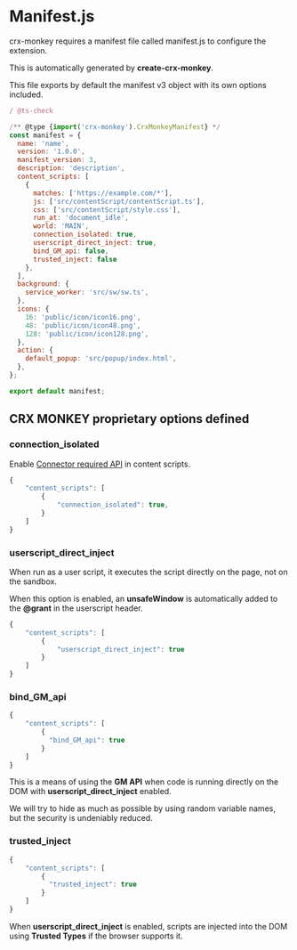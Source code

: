 # Manifest.js

crx-monkey requires a manifest file called manifest.js to configure the extension.

This is automatically generated by **create-crx-monkey**.

This file exports by default the manifest v3 object with its own options included.

```js title="manifest.js"
/ @ts-check

/** @type {import('crx-monkey').CrxMonkeyManifest} */
const manifest = {
  name: 'name',
  version: '1.0.0',
  manifest_version: 3,
  description: 'description',
  content_scripts: [
    {
      matches: ['https://example.com/*'],
      js: ['src/contentScript/contentScript.ts'],
      css: ['src/contentScript/style.css'],
      run_at: 'document_idle',
      world: 'MAIN',
      connection_isolated: true,
      userscript_direct_inject: true,
      bind_GM_api: false,
      trusted_inject: false
    },
  ],
  background: {
    service_worker: 'src/sw/sw.ts',
  },
  icons: {
    16: 'public/icon/icon16.png',
    48: 'public/icon/icon48.png',
    128: 'public/icon/icon128.png',
  },
  action: {
    default_popup: 'src/popup/index.html',
  },
};

export default manifest;
```

## CRX MONKEY proprietary options defined

### connection_isolated

Enable [Connector required API](http://localhost:3000/docs/API/introduction#connector-required-api) in content scripts.

```js
{
    "content_scripts": [
        {
            "connection_isolated": true,
        }
    ]
}
```

### userscript_direct_inject

When run as a user script, it executes the script directly on the page, not on the sandbox.

When this option is enabled, an **unsafeWindow** is automatically added to the **@grant** in the userscript header.

```js
{
    "content_scripts": [
        {
            "userscript_direct_inject": true
        }
    ]
}
```

### bind_GM_api

```js
{
    "content_scripts": [
        {
          "bind_GM_api": true
        }
    ]
}
```

This is a means of using the **GM API** when code is running directly on the DOM with **userscript_direct_inject** enabled.

We will try to hide as much as possible by using random variable names, but the security is undeniably reduced.

### trusted_inject

```js
{
    "content_scripts": [
        {
          "trusted_inject": true
        }
    ]
}
```

When **userscript_direct_inject** is enabled, scripts are injected into the DOM using **Trusted Types** if the browser supports it.
